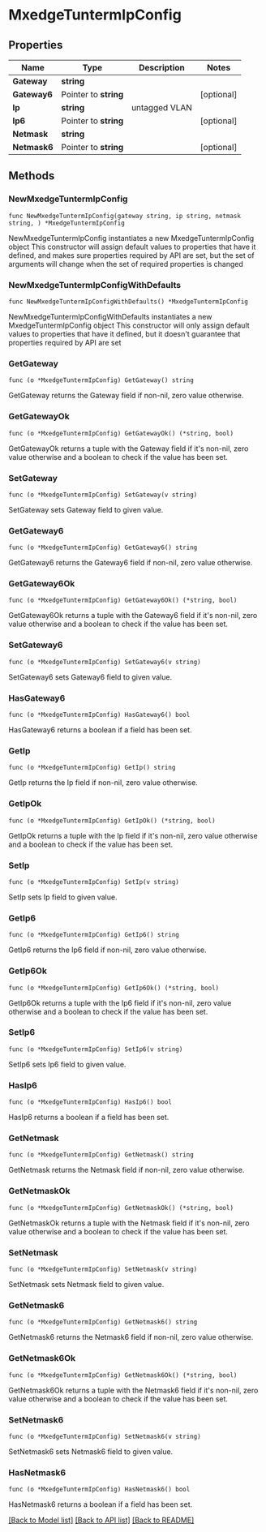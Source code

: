 # MxedgeTuntermIpConfig

## Properties

Name | Type | Description | Notes
------------ | ------------- | ------------- | -------------
**Gateway** | **string** |  | 
**Gateway6** | Pointer to **string** |  | [optional] 
**Ip** | **string** | untagged VLAN | 
**Ip6** | Pointer to **string** |  | [optional] 
**Netmask** | **string** |  | 
**Netmask6** | Pointer to **string** |  | [optional] 

## Methods

### NewMxedgeTuntermIpConfig

`func NewMxedgeTuntermIpConfig(gateway string, ip string, netmask string, ) *MxedgeTuntermIpConfig`

NewMxedgeTuntermIpConfig instantiates a new MxedgeTuntermIpConfig object
This constructor will assign default values to properties that have it defined,
and makes sure properties required by API are set, but the set of arguments
will change when the set of required properties is changed

### NewMxedgeTuntermIpConfigWithDefaults

`func NewMxedgeTuntermIpConfigWithDefaults() *MxedgeTuntermIpConfig`

NewMxedgeTuntermIpConfigWithDefaults instantiates a new MxedgeTuntermIpConfig object
This constructor will only assign default values to properties that have it defined,
but it doesn't guarantee that properties required by API are set

### GetGateway

`func (o *MxedgeTuntermIpConfig) GetGateway() string`

GetGateway returns the Gateway field if non-nil, zero value otherwise.

### GetGatewayOk

`func (o *MxedgeTuntermIpConfig) GetGatewayOk() (*string, bool)`

GetGatewayOk returns a tuple with the Gateway field if it's non-nil, zero value otherwise
and a boolean to check if the value has been set.

### SetGateway

`func (o *MxedgeTuntermIpConfig) SetGateway(v string)`

SetGateway sets Gateway field to given value.


### GetGateway6

`func (o *MxedgeTuntermIpConfig) GetGateway6() string`

GetGateway6 returns the Gateway6 field if non-nil, zero value otherwise.

### GetGateway6Ok

`func (o *MxedgeTuntermIpConfig) GetGateway6Ok() (*string, bool)`

GetGateway6Ok returns a tuple with the Gateway6 field if it's non-nil, zero value otherwise
and a boolean to check if the value has been set.

### SetGateway6

`func (o *MxedgeTuntermIpConfig) SetGateway6(v string)`

SetGateway6 sets Gateway6 field to given value.

### HasGateway6

`func (o *MxedgeTuntermIpConfig) HasGateway6() bool`

HasGateway6 returns a boolean if a field has been set.

### GetIp

`func (o *MxedgeTuntermIpConfig) GetIp() string`

GetIp returns the Ip field if non-nil, zero value otherwise.

### GetIpOk

`func (o *MxedgeTuntermIpConfig) GetIpOk() (*string, bool)`

GetIpOk returns a tuple with the Ip field if it's non-nil, zero value otherwise
and a boolean to check if the value has been set.

### SetIp

`func (o *MxedgeTuntermIpConfig) SetIp(v string)`

SetIp sets Ip field to given value.


### GetIp6

`func (o *MxedgeTuntermIpConfig) GetIp6() string`

GetIp6 returns the Ip6 field if non-nil, zero value otherwise.

### GetIp6Ok

`func (o *MxedgeTuntermIpConfig) GetIp6Ok() (*string, bool)`

GetIp6Ok returns a tuple with the Ip6 field if it's non-nil, zero value otherwise
and a boolean to check if the value has been set.

### SetIp6

`func (o *MxedgeTuntermIpConfig) SetIp6(v string)`

SetIp6 sets Ip6 field to given value.

### HasIp6

`func (o *MxedgeTuntermIpConfig) HasIp6() bool`

HasIp6 returns a boolean if a field has been set.

### GetNetmask

`func (o *MxedgeTuntermIpConfig) GetNetmask() string`

GetNetmask returns the Netmask field if non-nil, zero value otherwise.

### GetNetmaskOk

`func (o *MxedgeTuntermIpConfig) GetNetmaskOk() (*string, bool)`

GetNetmaskOk returns a tuple with the Netmask field if it's non-nil, zero value otherwise
and a boolean to check if the value has been set.

### SetNetmask

`func (o *MxedgeTuntermIpConfig) SetNetmask(v string)`

SetNetmask sets Netmask field to given value.


### GetNetmask6

`func (o *MxedgeTuntermIpConfig) GetNetmask6() string`

GetNetmask6 returns the Netmask6 field if non-nil, zero value otherwise.

### GetNetmask6Ok

`func (o *MxedgeTuntermIpConfig) GetNetmask6Ok() (*string, bool)`

GetNetmask6Ok returns a tuple with the Netmask6 field if it's non-nil, zero value otherwise
and a boolean to check if the value has been set.

### SetNetmask6

`func (o *MxedgeTuntermIpConfig) SetNetmask6(v string)`

SetNetmask6 sets Netmask6 field to given value.

### HasNetmask6

`func (o *MxedgeTuntermIpConfig) HasNetmask6() bool`

HasNetmask6 returns a boolean if a field has been set.


[[Back to Model list]](../README.md#documentation-for-models) [[Back to API list]](../README.md#documentation-for-api-endpoints) [[Back to README]](../README.md)


